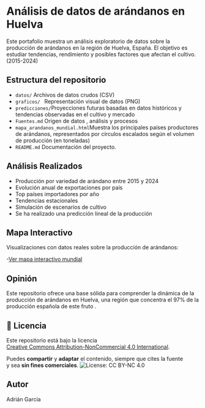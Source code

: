 # Análisis de datos de arándanos en Huelva                              

Este portafolio muestra un análisis exploratorio de datos sobre la producción de arándanos en la región de Huelva, España. El objetivo es estudiar tendencias, rendimiento y posibles factores que afectan el cultivo.(2015-2024)

## Estructura del repositorio

- `datos/` Archivos de datos crudos (CSV)
- `graficos/ ` Representación visual de datos (PNG)
- `predicciones/`Proyecciones futuras basadas en datos históricos y tendencias observadas en el cultivo y mercado
- `Fuentes.md` Origen de datos , análisis y procesos
- `mapa_arandanos_mundial.html`Muestra los principales países productores de arándanos, representados por círculos escalados según el volumen de producción (en toneladas)
- `README.md` Documentación del proyecto.
## Análisis Realizados

- Producción por variedad de arándano entre 2015 y 2024
- Evolución anual de exportaciones por país
- Top países importadores por año
- Tendencias estacionales
- Simulación de escenarios de cultivo
- Se ha realizado una predicción lineal de la producción
 ##  Mapa Interactivo

Visualizaciones con datos reales sobre la producción de arándanos:

-[Ver mapa interactivo mundial](https://agmcsv.github.io/analisis-arandanos-huelva/mapa_arandanos_mundial.html)

## Opinión
Este repositorio ofrece una base sólida para comprender la dinámica de la producción de arándanos en Huelva, una región que concentra el 97% de la producción española de este fruto .



## 📄 Licencia

Este repositorio está bajo la licencia  
[Creative Commons Attribution-NonCommercial 4.0 International](https://creativecommons.org/licenses/by-nc/4.0/).

Puedes **compartir** y **adaptar** el contenido, siempre que cites la fuente  
y sea **sin fines comerciales**.
![License: CC BY-NC 4.0](https://img.shields.io/badge/License-CC%20BY--NC%204.0-lightgrey.svg)

## Autor
Adrián García
